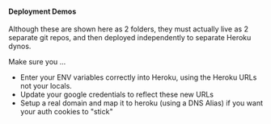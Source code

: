 #### Deployment Demos
Although these are shown here as 2 folders, they must actually live as 2 separate git repos, and then deployed independently to separate Heroku dynos.

Make sure you ...

* Enter your ENV variables correctly into Heroku, using the Heroku URLs not your locals.
* Update your google credentials to reflect these new URLs
* Setup a real domain and map it to heroku (using a DNS Alias) if you want your auth cookies to "stick"